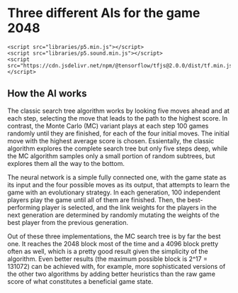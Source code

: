 ---
---

# Three different AIs for the game 2048

<div id="sketch_holder" style="position:relative">
    <script type="text/javascript" src="sketch.js"></script>
    <script type="text/javascript" src="game.js"></script>
    <script type="text/javascript" src="grid.js"></script>
    <script type="text/javascript" src="helpers.js"></script>
    <script type="text/javascript" src="ai.js"></script>
    <script type="text/javascript" src="interface.js"></script>
    
    <script src="libraries/p5.min.js"></script>
    <script src="libraries/p5.sound.min.js"></script>
    <script src="https://cdn.jsdelivr.net/npm/@tensorflow/tfjs@2.0.0/dist/tf.min.js"></script>
</div>

## How the AI works

The classic search tree algorithm works by looking five moves ahead and at each step, selecting the move that leads to the path to the highest score. In contrast, the Monte Carlo (MC) variant plays at each step 100 games randomly until they are finished, for each of the four initial moves. The initial move with the highest average score is chosen. Essientally, the classic algorithm explores the complete search tree but only five steps deep, while the MC algorithm samples only a small portion of random subtrees, but explores them all the way to the bottom.

The neural network is a simple fully connected one, with the game state as its input and the four possible moves as its output, that attempts to learn the game with an evolutionary strategy. In each generation, 100 independent players play the game until all of them are finished. Then, the best-performing player is selected, and the link weights for the players in the next generation are determined by randomly mutating the weights of the best player from the previous generation.

Out of these three implementations, the MC search tree is by far the best one. It reaches the 2048 block most of the time and a 4096 block pretty often as well, which is a pretty good result given the simplicity of the algorithm. Even better results (the maximum possible block is 2^17 = 131072) can be achieved with, for example, more sophisticated versions of the other two algorithms by adding better heuristics than the raw game score of what constitutes a beneficial game state.
